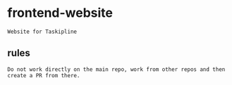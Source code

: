 # frontend-website

    Website for Taskipline

## rules

    Do not work directly on the main repo, work from other repos and then create a PR from there.
